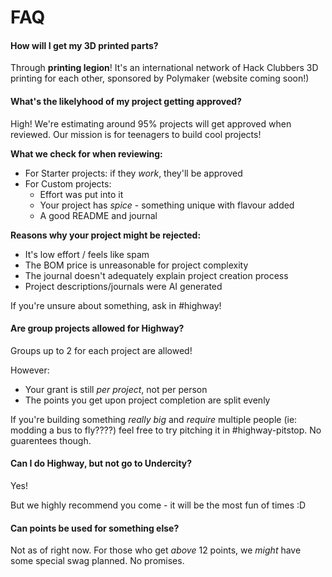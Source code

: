 # FAQ

#### How will I get my 3D printed parts?
Through **printing legion**! It's an international network of Hack Clubbers 3D printing for each other, sponsored by Polymaker (website coming soon!)

#### What's the likelyhood of my project getting approved?

High! We're estimating around 95% projects will get approved when reviewed. Our mission is for teenagers to build cool projects!

**What we check for when reviewing:**

- For Starter projects: if they *work*, they'll be approved
- For Custom projects: 
    - Effort was put into it
    - Your project has *spice* - something unique with flavour added
    - A good README and journal

**Reasons why your project might be rejected:**

- It's low effort / feels like spam
- The BOM price is unreasonable for project complexity 
- The journal doesn't adequately explain project creation process
- Project descriptions/journals were AI generated

If you're unsure about something, ask in #highway!

#### Are group projects allowed for Highway?

Groups up to 2 for each project are allowed!

However:

- Your grant is still *per project*, not per person
- The points you get upon project completion are split evenly 

If you're building something *really big* and *require* multiple people (ie: modding a bus to fly????) feel free to try pitching it in #highway-pitstop. No guarentees though. 

#### Can I do Highway, but not go to Undercity?

Yes! 

But we highly recommend you come - it will be the most fun of times :D

#### Can points be used for something else?

Not as of right now. For those who get *above* 12 points, we *might* have some special swag planned. No promises.
